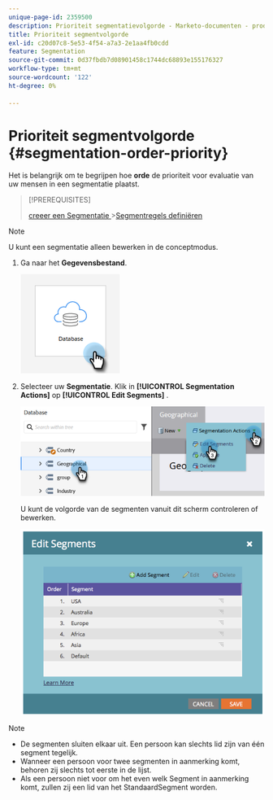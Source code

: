 ```yaml
---
unique-page-id: 2359500
description: Prioriteit segmentatievolgorde - Marketo-documenten - productdocumentatie
title: Prioriteit segmentvolgorde
exl-id: c20d07c8-5e53-4f54-a7a3-2e1aa4fb0cdd
feature: Segmentation
source-git-commit: 0d37fbdb7d08901458c1744dc68893e155176327
workflow-type: tm+mt
source-wordcount: '122'
ht-degree: 0%

---
```


# Prioriteit segmentvolgorde {#segmentation-order-priority}

Het is belangrijk om te begrijpen hoe **orde** de prioriteit voor evaluatie van uw mensen in een segmentatie plaatst.

>[!PREREQUISITES]
>
>[ creeer een Segmentatie ](/help/marketo/product-docs/personalization/segmentation-and-snippets/segmentation/create-a-segmentation.md)
>&#x200B;>[Segmentregels definiëren ](/help/marketo/product-docs/personalization/segmentation-and-snippets/segmentation/define-segment-rules.md)

>[!NOTE]
>
>U kunt een segmentatie alleen bewerken in de conceptmodus.

1. Ga naar het **Gegevensbestand**.

   ![](assets/segmentation-order-priority-1.png)

1. Selecteer uw **Segmentatie**. Klik in **[!UICONTROL Segmentation Actions]** op **[!UICONTROL Edit Segments]** .

   ![](assets/segmentation-order-priority-2.png)

   U kunt de volgorde van de segmenten vanuit dit scherm controleren of bewerken.

   ![](assets/segmentation-order-priority-3.png)

>[!NOTE]
>
>* De segmenten sluiten elkaar uit. Een persoon kan slechts lid zijn van één segment tegelijk.
>* Wanneer een persoon voor twee segmenten in aanmerking komt, behoren zij slechts tot eerste in de lijst.
>* Als een persoon niet voor om het even welk Segment in aanmerking komt, zullen zij een lid van het StandaardSegment worden.
